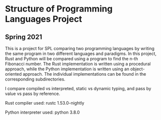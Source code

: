# Structure of Programming Languages Project
## Spring 2021

This is a project for SPL comparing two programming languages by writing the same program in two different languages and paradigms. In this project, Rust and Python will be compared using a program to find the n-th Fibonacci number. The Rust implementation is written using a procedural approach, while the Python implementation is written using an object-oriented approach. The individual implementations can be found in the corresponding subdirectories. 

I compare compiled vs interpreted, static vs dynamic typing, and pass by value vs pass by reference.

Rust compiler used: rustc 1.53.0-nightly

Python interpreter used: python 3.8.0